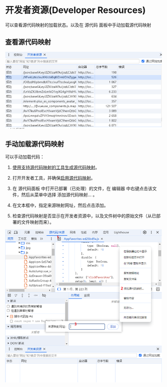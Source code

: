 # 开发者资源(Developer Resources)

可以查看源代码映射的加载状态。以及在 源代码 面板中手动加载源代码映射

## 查看源代码映射

![img](/img/310.jpg)

## 手动加载源代码映射

可以手动加载代码：

1. [使用支持源代码映射的工具生成源代码映射](https://developer.chrome.com/docs/devtools/javascript/source-maps?hl=zh-cn#use_a_supported_preprocessor)。

2. 打开开发者工具，并确保[启用源代码映射](https://developer.chrome.com/docs/devtools/javascript/source-maps?hl=zh-cn#enable_source_maps_in_settings)。

3. 在 源代码面板 中打开已部署（已处理）的文件，在 编辑器 中右键点击该文件，然后从菜单中选择 添加源代码映射... 。

4. 在文本框中，指定来源映射网址，然后点击添加。

5. 检查源代码映射是否显示在开发者资源中，以及文件树中的原始文件（从已部署的文件映射而来）。

![img](/img/311.jpg)
